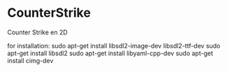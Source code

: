 # CounterStrike
Counter Strike en 2D

for installation:
sudo apt-get install  libsdl2-image-dev libsdl2-ttf-dev
sudo apt-get install libsdl2
sudo apt-get install libyaml-cpp-dev
sudo apt-get install cimg-dev

